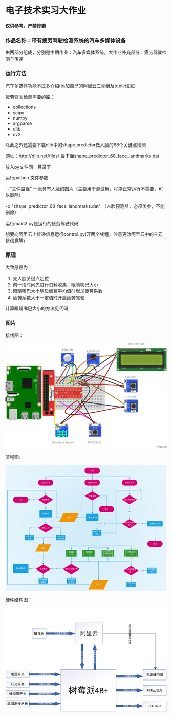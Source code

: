 # 电子技术实习大作业

**仅供参考，严禁抄袭**

### 作品名称：带有疲劳驾驶检测系统的汽车多媒体设备

由两部分组成，分别是中期作业：汽车多媒体系统，大作业补充部分：疲劳驾驶检测与传递



### 运行方法

汽车多媒体功能不过多介绍(添加自己的阿里云三元组及topic信息)

疲劳驾驶检测需要的库：

- collections
- scipy
- numpy
- argparse
- dlib
- cv2

除此之外还需要下载dlib中的shape predictor做人脸的68个关键点检测

网址：http://dlib.net/files/  最下面shape_predictor_68_face_landmarks.dat

放入py文件同一目录下

运行python 文件参数

-i "文件路径" 一张具有人脸的图片（主要用于测试用，程序正常运行不需要，可以删除）

-p "shape_predictor_68_face_landmarks.dat" （人脸预测器，必须传参，不能删除）

运行main2.py是运行的疲劳驾驶代码

想要向阿里云上传递信息运行control.py(开两个线程，注意更改阿里云中的三元组信息等)

### 原理

大致原理为：

1. 先人脸关键点定位
2. 前一段时间先进行资料收集，眼睛嘴巴大小
3. 眼睛嘴巴大小明显偏离平均值时增加疲劳系数
4. 疲劳系数大于一定值时开启疲劳驾驶

计算眼睛嘴巴大小的方法见代码

### 图片



接线图：

![](image/接线.jpg)

流程图:

![](image/流程图.png)

硬件结构图：

![](image/硬件结构图.png)